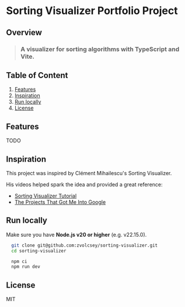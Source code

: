 # Sorting Visualizer Portfolio Project

## Overview

> ### A visualizer for sorting algorithms with TypeScript and Vite.

## Table of Content

1. [Features](#features)
2. [Inspiration](#inspiration)
3. [Run locally](#run-locally)
4. [License](#license)

## Features

TODO

## Inspiration

This project was inspired by Clément Mihailescu's Sorting Visualizer.

His videos helped spark the idea and provided a great reference:

- [Sorting Visualizer Tutorial](https://www.youtube.com/watch?v=pFXYym4Wbkc)
- [The Projects That Got Me Into Google](https://www.youtube.com/watch?v=n4t_-NjY_Sg)

## Run locally

Make sure you have **Node.js v20 or higher** (e.g. v22.15.0).

```bash
  git clone git@github.com:zvolcsey/sorting-visualizer.git
  cd sorting-visualizer

  npm ci
  npm run dev
```

## License

MIT
